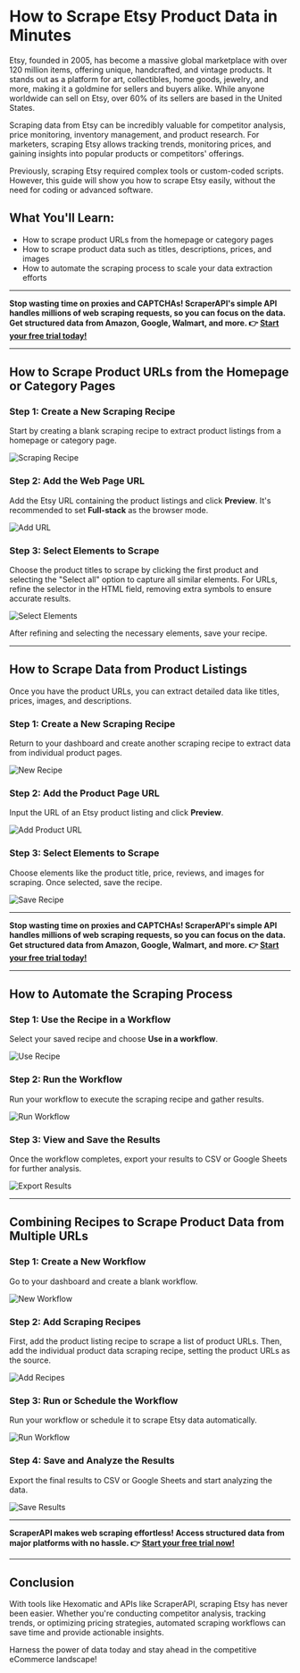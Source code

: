 # How to Scrape Etsy Product Data in Minutes

Etsy, founded in 2005, has become a massive global marketplace with over 120 million items, offering unique, handcrafted, and vintage products. It stands out as a platform for art, collectibles, home goods, jewelry, and more, making it a goldmine for sellers and buyers alike. While anyone worldwide can sell on Etsy, over 60% of its sellers are based in the United States.

Scraping data from Etsy can be incredibly valuable for competitor analysis, price monitoring, inventory management, and product research. For marketers, scraping Etsy allows tracking trends, monitoring prices, and gaining insights into popular products or competitors' offerings.

Previously, scraping Etsy required complex tools or custom-coded scripts. However, this guide will show you how to scrape Etsy easily, without the need for coding or advanced software.

## What You'll Learn:
- How to scrape product URLs from the homepage or category pages
- How to scrape product data such as titles, descriptions, prices, and images
- How to automate the scraping process to scale your data extraction efforts

---

**Stop wasting time on proxies and CAPTCHAs! ScraperAPI's simple API handles millions of web scraping requests, so you can focus on the data. Get structured data from Amazon, Google, Walmart, and more. 👉 [Start your free trial today!](https://bit.ly/Scraperapi)**

---

## How to Scrape Product URLs from the Homepage or Category Pages

### Step 1: Create a New Scraping Recipe
Start by creating a blank scraping recipe to extract product listings from a homepage or category page.

![Scraping Recipe](https://hexomatic.com/academy/wp-content/uploads/2023/02/%D0%A1%D0%BD%D0%B8%D0%BC%D0%BE%D0%BA-%D1%8D%D0%BA%D1%80%D0%B0%D0%BD%D0%B0-64-1024x409.png)

### Step 2: Add the Web Page URL
Add the Etsy URL containing the product listings and click **Preview**. It's recommended to set **Full-stack** as the browser mode.

![Add URL](https://hexomatic.com/academy/wp-content/uploads/2022/08/how-to-scrape-etsy-products-add-listings-url-preview-1024x496.jpg)

### Step 3: Select Elements to Scrape
Choose the product titles to scrape by clicking the first product and selecting the "Select all" option to capture all similar elements. For URLs, refine the selector in the HTML field, removing extra symbols to ensure accurate results.

![Select Elements](https://hexomatic.com/academy/wp-content/uploads/2022/08/scraping-products-listings-select-all-1024x421.jpg)

After refining and selecting the necessary elements, save your recipe.

---

## How to Scrape Data from Product Listings

Once you have the product URLs, you can extract detailed data like titles, prices, images, and descriptions.

### Step 1: Create a New Scraping Recipe
Return to your dashboard and create another scraping recipe to extract data from individual product pages.

![New Recipe](https://hexomatic.com/academy/wp-content/uploads/2023/02/%D0%A1%D0%BD%D0%B8%D0%BC%D0%BE%D0%BA-%D1%8D%D0%BA%D1%80%D0%B0%D0%BD%D0%B0-64-1024x409.png)

### Step 2: Add the Product Page URL
Input the URL of an Etsy product listing and click **Preview**.

![Add Product URL](https://hexomatic.com/academy/wp-content/uploads/2022/08/individual-product-listing-add-url-1024x582.jpg)

### Step 3: Select Elements to Scrape
Choose elements like the product title, price, reviews, and images for scraping. Once selected, save the recipe.

![Save Recipe](https://hexomatic.com/academy/wp-content/uploads/2022/08/How-to-scrape-etsy-individual-product-save-the-recipe-2-1024x431.jpg)

---

**Stop wasting time on proxies and CAPTCHAs! ScraperAPI's simple API handles millions of web scraping requests, so you can focus on the data. Get structured data from Amazon, Google, Walmart, and more. 👉 [Start your free trial today!](https://bit.ly/Scraperapi)**

---

## How to Automate the Scraping Process

### Step 1: Use the Recipe in a Workflow
Select your saved recipe and choose **Use in a workflow**.

![Use Recipe](https://hexomatic.com/academy/wp-content/uploads/2023/08/etsy-1024x389.jpg)

### Step 2: Run the Workflow
Run your workflow to execute the scraping recipe and gather results.

![Run Workflow](https://hexomatic.com/academy/wp-content/uploads/2022/08/getting-proucts-urls-run-the-workflow-1024x391.jpg)

### Step 3: View and Save the Results
Once the workflow completes, export your results to CSV or Google Sheets for further analysis.

![Export Results](https://hexomatic.com/academy/wp-content/uploads/2022/08/Getting-products-urls-results-in-google-sheets-1024x441.jpg)

---

## Combining Recipes to Scrape Product Data from Multiple URLs

### Step 1: Create a New Workflow
Go to your dashboard and create a blank workflow.

![New Workflow](https://hexomatic.com/academy/wp-content/uploads/2023/08/New-Workflow-1024x514.jpg)

### Step 2: Add Scraping Recipes
First, add the product listing recipe to scrape a list of product URLs. Then, add the individual product data scraping recipe, setting the product URLs as the source.

![Add Recipes](https://hexomatic.com/academy/wp-content/uploads/2022/08/How-to-scrape-etsy-product-workflow-Add-scraping-recipes-edited.jpg)

### Step 3: Run or Schedule the Workflow
Run your workflow or schedule it to scrape Etsy data automatically.

![Run Workflow](https://hexomatic.com/academy/wp-content/uploads/2022/08/Etsy-2step-scraping-run-the-workflow-1024x414.jpg)

### Step 4: Save and Analyze the Results
Export the final results to CSV or Google Sheets and start analyzing the data.

![Save Results](https://hexomatic.com/academy/wp-content/uploads/2022/08/ETsy-2-step-scraping-results-in-Google-sheets.jpg)

---

**ScraperAPI makes web scraping effortless! Access structured data from major platforms with no hassle. 👉 [Start your free trial now!](https://bit.ly/Scraperapi)**

---

## Conclusion

With tools like Hexomatic and APIs like ScraperAPI, scraping Etsy has never been easier. Whether you're conducting competitor analysis, tracking trends, or optimizing pricing strategies, automated scraping workflows can save time and provide actionable insights.

Harness the power of data today and stay ahead in the competitive eCommerce landscape!
